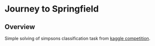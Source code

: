 # Journey to Springfield
## Overview
Simple solving of simpsons classification task from [kaggle competition](https://www.kaggle.com/c/journey-springfield). 
